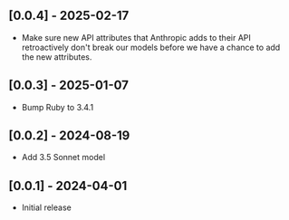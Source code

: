 ## [0.0.4] - 2025-02-17

- Make sure new API attributes that Anthropic adds to their API retroactively don't break our models
  before we have a chance to add the new attributes.

## [0.0.3] - 2025-01-07

- Bump Ruby to 3.4.1

## [0.0.2] - 2024-08-19

- Add 3.5 Sonnet model

## [0.0.1] - 2024-04-01

- Initial release
